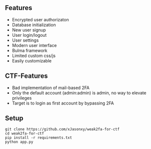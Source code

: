## Features
- Encrypted user authorizaton
- Database initialization
- New user signup
- User login/logout
- User settings
- Modern user interface
- Bulma framework
- Limited custom css/js
- Easily customizable

## CTF-Features
- Bad implementation of mail-based 2FA
- Only the default account (admin:admin) is admin, no way to elevate privileges
- Target is to login as first account by bypassing 2FA

## Setup
``` 
git clone https://github.com/xJasonxy/weak2fa-for-ctf
cd weak2fa-for-ctf
pip install -r requirements.txt
python app.py
```